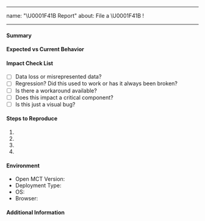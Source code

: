 <!--- This is for filing bugs. If you have a general question, please -->
<!--- visit https://github.com/nasa/openmct/discussions -->

---
name: "\U0001F41B Report"
about: File a \U0001F41B !

---
<!--- Focus on user impact in the title. Use the Summary Field to -->
<!--- describe the problem technically. -->

#### Summary
<!--- A description of the issue encountered. When possible, a description -->
<!--- of the impact of the issue. What use case does it impede?-->

#### Expected vs Current Behavior
<!--- Tell us what should have happened -->

#### Impact Check List
<!--- Please select from the following options -->

- [ ] Data loss or misrepresented data?
- [ ] Regression? Did this used to work or has it always been broken?
- [ ] Is there a workaround available?
- [ ] Does this impact a critical component?
- [ ] Is this just a visual bug?

#### Steps to Reproduce
<!--- Provide a link to a live example, or an unambiguous set of steps to -->
<!--- reproduce this bug. Include code to reproduce, if relevant -->
1.
2.
3.
4.

#### Environment
* Open MCT Version: <!--- date of build, version, or SHA -->
* Deployment Type: <!--- npm dev? Hulk? openmct-yams? -->
* OS:
* Browser:

#### Additional Information
<!--- Include any screenshots, gifs, or logs which will expedite triage -->